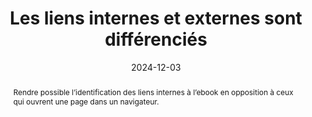---
title: "Les liens internes et externes sont différenciés"
abstract: "Rendre possible l’identification des liens internes à l’ebook en opposition à ceux qui ouvrent une page dans un navigateur."
categories: 
    - "liens"
agrege: O4137-E045
opquast: '4 137'
indiceebook: '045'
description: "Règle n°45"
before: "044"
weight: "45"
after: "046"
actif: '1'
layout: rules
date: 2024-12-03
tags: 
    - "Utilisabilité"
    - "Confiance"
objectif: 
    - "Faciliter le repérage des liens externes"
    - "Avertir si l’on va quitter la page en cours ou l’application de lecture"
Meo: 
    - "Le cas échéant, ajouter l’information “lien externe”&nbsp;: dans le libellé du lien et / ou ; via un icône CSS associée au lien externe."
Controle: 
    - "Dans chaque page contenant des hyperliens, vérifier que les liens internes et externes sont différenciés par le moyen d'une mention textuelle ou d'une icône. "
epubcheck: 
ace: 
humancheck: true
ReadiumGoToolkit: 
Source: 
    - "Opquast"
Referentiel: 
    - ""
steps: 
    - "Projet éditorial"
    - "Production numérique"
---